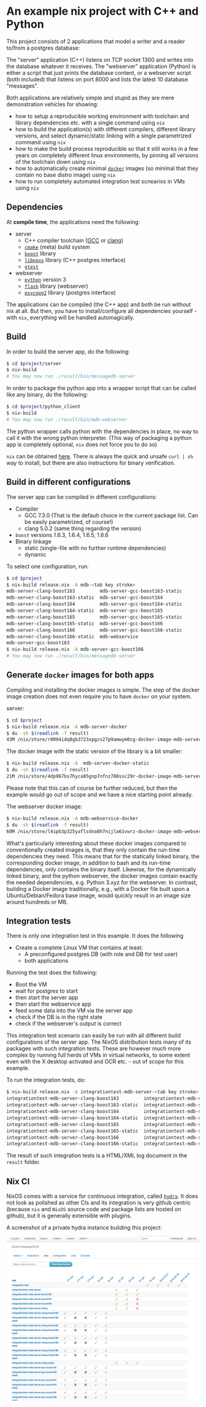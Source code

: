 # An example nix project with C++ and Python

This project consists of 2 applications that model a writer and a reader to/from a postgres database:

The "server" application (C++) listens on TCP socket 1300 and writes into the database whatever it receives.
The "webserver" application (Python) is either a script that just prints the database content, or a webserver script (both included) that listens on port 8000 and lists the latest 10 database "messages".

Both applications are relatively simple and stupid as they are mere demonstration vehicles for showing:

- how to setup a reproducible working environment with toolchain and library dependencies etc. with a single command using `nix`
- how to build the application(s) with different compilers, different library versions, and select dynamic/static linking with a single parametrized command using `nix`
- how to make the build process reproducible so that it still works in a few years on completely different linux environments, by pinning all versions of the toolchain down using `nix`
- how to automatically create minimal [`docker`](https://www.docker.com/) images (so minimal that they contain no base distro image) using `nix`
- how to run completely automated integration test scnearios in VMs using `nix`


## Dependencies

At **compile time**, the applications need the following:

- server
  - C++ compiler toolchain ([GCC](https://gcc.gnu.org/) or [clang](https://clang.llvm.org/))
  - [`cmake`](https://cmake.org/) (meta) build system
  - [`boost`](https://www.boost.org/) library
  - [`libpqxx`](http://pqxx.org/development/libpqxx) library (C++ postgres interface)
  - [`gtest`](https://github.com/google/googletest)
- webserver
  - [`python`](https://www.python.org/) version 3
  - [`flask`](http://flask.pocoo.org/) library (webserver)
  - [`psycopg2`](http://initd.org/psycopg/) library (postgres interface)

The applications can be compiled (the C++ app) and both be run without nix at all.
But then, you have to install/configure all dependencies yourself - with `nix`, everything will be handled automagically.

## Build

In order to build the server app, do the following:

```bash
$ cd $project/server
$ nix-build
# You may now run ./result/bin/messagedb-server
```

In order to package the python app into a wrapper script that can be called like any binary, do the following:

```bash
$ cd $project/python_client
$ nix-build
# You may now run ./result/bin/mdb-webserver 
```

The python wrapper calls python with the dependencies in place, no way to call it with the wrong python interpreter. 
(This way of packaging a python app is completely optional, `nix` does not force you to do so)

`nix` can be obtained [here](https://nixos.org/nix/download.html).
There is always the quick and unsafe `curl | sh` way to install, but there are also instructions for binary verification.

## Build in different configurations

The server app can be compiled in different configurations:

- Compiler
   - GCC 7.3.0 (That is the default choice in the current package list. Can be easily parametrized, of course!)
   - clang 5.0.2 (same thing regarding the version)
- `boost` versions 1.6.3, 1.6.4, 1.6.5, 1.6.6
- Binary linkage
   - static (single-file with no further runtime dependencies)
   - dynamic
   
To select one configuration, run:

```bash
$ cd $project
$ nix-build release.nix -A mdb-<tab key stroke>
mdb-server-clang-boost163         mdb-server-gcc-boost163-static
mdb-server-clang-boost163-static  mdb-server-gcc-boost164
mdb-server-clang-boost164         mdb-server-gcc-boost164-static
mdb-server-clang-boost164-static  mdb-server-gcc-boost165
mdb-server-clang-boost165         mdb-server-gcc-boost165-static
mdb-server-clang-boost165-static  mdb-server-gcc-boost166
mdb-server-clang-boost166         mdb-server-gcc-boost166-static
mdb-server-clang-boost166-static  mdb-webservice
mdb-server-gcc-boost163
$ nix-build release.nix -A mdb-server-gcc-boost166
# You may now run ./result/bin/messagedb-server
```

## Generate `docker` images for both apps

Compiling and installing the docker images is simple.
The step of the docker image creation does not even require you to have `docker` on your system.

server:

```bash
$ cd $project
$ nix-build release.nix -A mdb-server-docker
$ du -sh $(readlink -f result)
43M	/nix/store/r0094idq8gb3723xpgzs27p9amwym0cg-docker-image-mdb-server.tar.gz
```

The docker image with the static version of the library is a bit smaller:

```bash
$ nix-build release.nix -A  mdb-server-docker-static
$ du -sh $(readlink -f result)
21M	/nix/store/4dp967bs7hyca85gnp7nfnz788ssc29r-docker-image-mdb-server.tar.gz
```

Please note that this can of course be further reduced, but then the example would go out of scope and we have a nice starting point already.

The webserver docker image:

```bash
$ nix-build release.nix -A mdb-webservice-docker
$ du -sh $(readlink -f result)
60M	/nix/store/l4ipb3p325yaflsdna8h7nijla61vwrz-docker-image-mdb-webservice.tar.gz
```

What's particularly interesting about these docker images compared to conventionally created images is, that they only contain the run-time dependencies they need.
This means that for the statically linked binary, the corresponding docker image, in addition to bash and its run-time dependencies, only contains the binary itself. Likewise, for the dynamically linked binary, and the python webserver, the docker images contain exactly the needed dependencies, e.g. Python 3.xyz for the webserver.
In contrast, building a Docker image traditionally, e.g., with a Docker file built upon a Ubuntu/Debian/Fedora base image, would quickly result in an image size around hundreds or MB.

## Integration tests

There is only one integration test in this example.
It does the following

- Create a complete Linux VM that contains at least:
  - A preconfigured postgres DB (with role and DB for test user)
  - both applications
  
Running the test does the following:
  - Boot the VM
  - wait for postgres to start
  - then start the server app
  - then start the webservice app
  - feed some data into the VM via the server app
  - check if the DB is in the right state
  - check if the webserver's output is correct
  
This integration test scenario can easily be run with all different build configurations of the server app.
The NixOS distribution tests many of its packages with such integration tests.
These are however much more complex by running full herds of VMs in virtual networks, to some extent even with the X desktop activated and OCR etc. - out of scope for this example.

To run the integration tests, do:

```bash
$ nix-build release.nix -A integrationtest-mdb-server-<tab key stroke>
integrationtest-mdb-server-clang-boost163         integrationtest-mdb-server-gcc-boost163
integrationtest-mdb-server-clang-boost163-static  integrationtest-mdb-server-gcc-boost163-static
integrationtest-mdb-server-clang-boost164         integrationtest-mdb-server-gcc-boost164
integrationtest-mdb-server-clang-boost164-static  integrationtest-mdb-server-gcc-boost164-static
integrationtest-mdb-server-clang-boost165         integrationtest-mdb-server-gcc-boost165
integrationtest-mdb-server-clang-boost165-static  integrationtest-mdb-server-gcc-boost165-static
integrationtest-mdb-server-clang-boost166         integrationtest-mdb-server-gcc-boost166
integrationtest-mdb-server-clang-boost166-static  integrationtest-mdb-server-gcc-boost166-static
```

The result of such integration tests is a HTML/XML log document in the `result` folder.

## Nix CI

NixOS comes with a service for continuous integration, called [`hydra`](https://github.com/NixOS/hydra).
It does not look as polished as other CIs and its integration is very github centric (because `nix` and `NixOS` source code and package lists are hosted on github), but it is generally extensible with plugins.

A screenshot of a private hydra instance building this project:

![Running hydra instance on this project in action](doc/hydra_nix_example.png)

